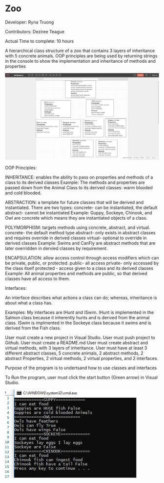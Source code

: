 # Zoo

Developer: Ryna Truong

Contributors: Deziree Teague

Actual Time to complete: 10 hours

A hierarchical class structure of a zoo that contains 3 layers of inheritance with 5 concrete animals. OOP principles are being used by returning strings in the console to show the implementation and inheritance of methods and properties

![Digital Drawing](https://github.com/rynnnaa/Zoo/blob/master/Zoo.png)

OOP Principles:

INHERITANCE: enables the ability to pass on properties and methods of a class to its derived classes
Example: The methods and properties are passed down from the Animal Class to its derived classes: warm blooded and cold blooded.

ABSTRACTION: a template for future classes that will be derived and instantiated. There are two types:
concrete- can be instantiated, the default
abstract- cannot be instantiated
Example: Guppy, Sockeye, Chinook, and Owl are concrete which means they are instantiated objects of a class.

POLYMORPHISM: targets methods using concrete, abstract, and virtual.
concrete- the default method type
abstract- only exists in abstract classes and requires override in derived classes
virtual- optional to override in derived classes
Example: Swims and CanFly are abstract methods that are later overridden in dervied classes by requirement.

ENCAPSULATION: allow access control through access modifiers which can be private, public, or protected.
public- all access
private- only accessed by the class itself
protected - access given to a class and its derived classes
Example: All animal properties and methods are public, so that derived classes have all access to them.

Interfaces:

An interface describes what actions a class can do; whereas, inheritance is about what a class has.

Examples: My interfaces are IHunt and ISwim. IHunt is implemented in the Salmon class because it inherently hunts and is derived from the animal class. ISwim is implmented in the Sockeye class because it swims and is derived from the Fish class.

User must create a new project in Visual Studio. User must push project to Github. User must create a README.md User must create abstract and virtual methods, with 3 layers of inheritance. User must have at least 3 different abstract classes, 5 concrete animals, 2 abstract methods, 2 abstract Properties, 2 virtual methods, 2 virtual properties, and 2 interfaces.

Purpose of the program is to undertsand how to use classes and interfaces 

To Run the program, user must click the start button (Green arrow) in Visual Studio.

![Program](https://github.com/rynnnaa/Zoo/blob/RYNA-LAB06/ZooProgram.PNG)
